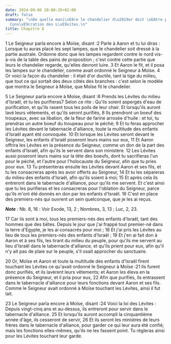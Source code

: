 ```yaml
---
date: 2024-09-06 20:00:35+02:00
draft: false
summary: "\nDe quelle mani\xE8re le chandelier d\u2019or doit \xEAtre plac\xE9.\n\
  Cons\xE9cration des L\xE9vites.\n"
title: Chapitre 8
---
```





1 Le Seigneur parla encore à Moïse, disant :2 Parle à Aaron et tu lui diras : Lorsque tu auras placé les sept lampes, que le chandelier soit dressé à la partie australe. Ordonne donc que les lampes regardent contre le nord vis-à-vis de la table des pains de proposition ; c'est contre cette partie que leurs le chandelier regarde, qu'elles devront luire. 3 Et Aaron le fit, et il posa les lampes sur le chandelier, comme avait ordonné le Seigneur à Moïse. 4 Or voici la façon du chandelier : il était d'or ductile, tant la tige du milieu, que tout ce qui sortait des deux côtés des branches : c'est selon le modèle que montra le Seigneur à Moïse, que Moïse fit le chandelier.


5 Le Seigneur parla encore à Moïse, disant :6 Prends les Lévites du milieu d'Israël, et tu les purifieras7 Selon ce rite : Qu'ils soient aspergés d'eau de purification, et qu'ils rasent tous les poils de leur chair. Et lorsqu'ils auront lavé leurs vêtements, et qu'ils seront purifiés, 8 Ils prendront un boeuf des troupeaux, avec sa libation, de la fleur de farine arrosée d'huile : et toi, tu prendras un autre boeuf du troupeau pour le péché; 9 Et tu feras approcher les Lévites devant le tabernacle d'alliance, toute la multitude des enfants d'Israël ayant été convoquée. 10 Et lorsque les Lévites seront devant le Seigneur, les enfants d'Israël poseront leurs mains sur eux, 11 Et Aaron offrira les Lévites en la présence du Seigneur, comme un don de la part des enfants d'Israël, afin qu'ils le servent dans son ministère. 12 Les Lévites aussi poseront leurs mains sur la tête des boeufs, dont tu sacrifieras l'un pour le péché, et l'autre pour l'holocauste du Seigneur, afin que tu pries pour eux. 13 Tu présenteras ensuite
les Lévites devant Aaron et ses fils, et tu les consacreras après les avoir offerts au Seigneur, 14 Et tu les sépareras du milieu des enfants d'Israël, afin qu'ils soient à moi; 15 Et après cela ils entreront dans le tabernacle d'alliance, pour qu'ils me servent. Et c'est ainsi que tu les purifieras et les consacreras pour l'oblation du Seigneur, parce qu'ils m'ont été donnés en don par les enfants d'Israël. 16 C'est en place des premiers-nés qui ouvrent un sein quelconque, que je les ai reçus.

***Note*** :  Nb. 8, 16 : Voir Exode, 13, 2 ; Nombres, 3, 13 ; Luc, 2, 23.

17 Car ils sont à moi, tous les premiers-nés des enfants d'Israël, tant des hommes que des bêtes. Depuis le jour que j'ai frappé tout premier-né dans la terre d'Egypte, je les ai consacrés pour moi ; 18 Et j'ai pris les Lévites au lieu de tous les premiers-nés des enfants d'Israël ; 19 Et j'en ai fait don à Aaron et à ses fils, les tirant du milieu du peuple, pour qu'ils me servent au lieu d'Israël dans le tabernacle d'alliance, et qu'ils prient pour eux, afin qu'il n'y ait pas de plaie sur le peuple, s'il osait approcher du sanctuaire.


20 Or, Moïse et Aaron et toute la multitude des enfants d'Israël firent touchant les Lévites ce qu'avait ordonné le Seigneur à Moïse :21 Ils furent donc purifiés, et ils lavèrent leurs vêtements; et Aaron les éleva en la présence du Seigneur, et il pria pour eux, 22 Afin que purifiés, ils entrassent dans le tabernacle d'alliance pour leurs fonctions devant Aaron et ses fils. Comme le Seigneur avait ordonné à Moïse touchant les Lévites, ainsi il fut lait.


23 Le Seigneur parla encore à Moïse, disant :24 Voici la loi des Lévites : Depuis vingt-cinq ans et au-dessus, ils entreront pour servir dans le tabernacle d'alliance. 25 Et lorsqu'ils auront accompli la cinquantième année d'âge, ils cesseront de servir, 26 Et ils seront les ministres de leurs frères dans le tabernacle d'alliance, pour garder ce qui leur aura été confié; mais les fonctions elles-mêmes, qu'ils ne les fassent point. Tu régleras ainsi pour les Lévites touchant leur garde.

